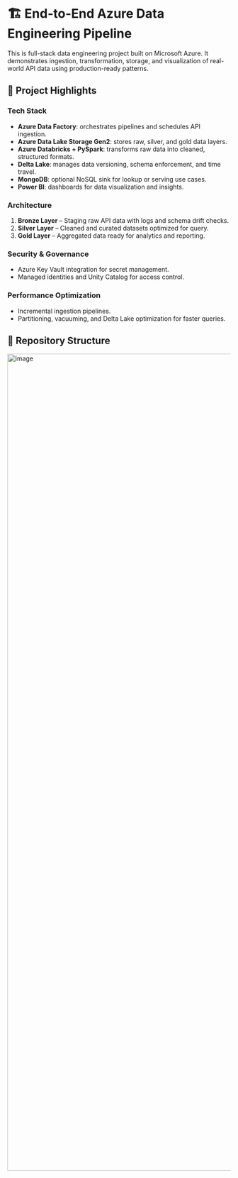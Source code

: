 # 🏗️ End-to-End Azure Data Engineering Pipeline

This is full-stack data engineering project built on Microsoft Azure. It demonstrates ingestion, transformation, storage, and visualization of real-world API data using production-ready patterns.

## 🚀 Project Highlights

### Tech Stack
- **Azure Data Factory**: orchestrates pipelines and schedules API ingestion.
- **Azure Data Lake Storage Gen2**: stores raw, silver, and gold data layers.
- **Azure Databricks + PySpark**: transforms raw data into cleaned, structured formats.
- **Delta Lake**: manages data versioning, schema enforcement, and time travel.
- **MongoDB**: optional NoSQL sink for lookup or serving use cases.
- **Power BI**: dashboards for data visualization and insights.

### Architecture
1. **Bronze Layer** – Staging raw API data with logs and schema drift checks.  
2. **Silver Layer** – Cleaned and curated datasets optimized for query.  
3. **Gold Layer** – Aggregated data ready for analytics and reporting.

### Security & Governance
- Azure Key Vault integration for secret management.
- Managed identities and Unity Catalog for access control.

### Performance Optimization
- Incremental ingestion pipelines.
- Partitioning, vacuuming, and Delta Lake optimization for faster queries.

## 📁 Repository Structure

<img width="3437" height="1842" alt="image" src="https://github.com/user-attachments/assets/c921b9b6-53db-481b-96a5-001a28aec032" />
